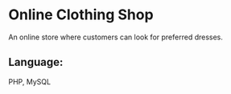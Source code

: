 # Online Clothing Shop
An online store where customers can look for preferred dresses. 

## Language:
PHP, MySQL
